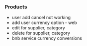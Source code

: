 ### Products
-  user add cancel not working
-  add user currency option - web
-  edit for supplier, category
-  delete for supplier, category
-  bnb service currency conversions
